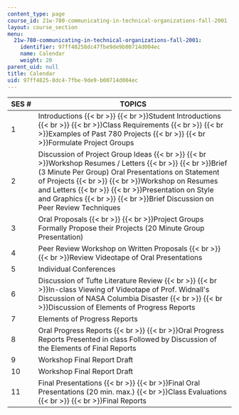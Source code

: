 ```yaml
---
content_type: page
course_id: 21w-780-communicating-in-technical-organizations-fall-2001
layout: course_section
menu:
  21w-780-communicating-in-technical-organizations-fall-2001:
    identifier: 97ff48258dc47fbe9de9b00714d004ec
    name: Calendar
    weight: 20
parent_uid: null
title: Calendar
uid: 97ff4825-8dc4-7fbe-9de9-b00714d004ec
---
```


| SES # | TOPICS |
| --- | --- |
| 1 | Introductions  {{< br >}}  {{< br >}}Student Introductions  {{< br >}}  {{< br >}}Class Requirements  {{< br >}}  {{< br >}}Examples of Past 780 Projects  {{< br >}}  {{< br >}}Formulate Project Groups |
| 2 | Discussion of Project Group Ideas  {{< br >}}  {{< br >}}Workshop Resumes / Letters  {{< br >}}  {{< br >}}Brief (3 Minute Per Group) Oral Presentations on Statement of Projects  {{< br >}}  {{< br >}}Workshop on Resumes and Letters  {{< br >}}  {{< br >}}Presentation on Style and Graphics  {{< br >}}  {{< br >}}Brief Discussion on Peer Review Techniques |
| 3 | Oral Proposals  {{< br >}}  {{< br >}}Project Groups Formally Propose their Projects (20 Minute Group Presentation) |
| 4 | Peer Review Workshop on Written Proposals  {{< br >}}  {{< br >}}Review Videotape of Oral Presentations |
| 5 | Individual Conferences |
| 6 | Discussion of Tufte Literature Review  {{< br >}}  {{< br >}}In-class Viewing of Videotape of Prof. Widnall's Discussion of NASA Columbia Disaster  {{< br >}}  {{< br >}}Discussion of Elements of Progress Reports |
| 7 | Elements of Progress Reports |
| 8 | Oral Progress Reports  {{< br >}}  {{< br >}}Oral Progress Reports Presented in class Followed by Discussion of the Elements of Final Reports |
| 9 | Workshop Final Report Draft |
| 10 | Workshop Final Report Draft |
| 11 | Final Presentations  {{< br >}}  {{< br >}}Final Oral Presentations (20 min. max.)  {{< br >}}Class Evaluations  {{< br >}}  {{< br >}}Final Reports